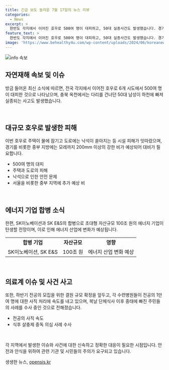 ```yaml
---
title: 긴급 보도 놀라운 7월 17일의 뉴스 리뷰
categories:
  - News
excerpt: >
  한반도 각지에서 이어진 호우로 500여 명이 대피하고, 50대 실종사건도 발생했습니다. 경기를 포함한 중부지방에는 200mm 이상의 비가 예상되며, SK이노베이션과 SK E&S의 합병으로 초대형 에너지기업이 탄생할 전망입니다. 또한, 전공의 1만여 명이 사직 속도를 내며 법적 대응을 예고하고 있으며, 복날 살충제 수사가 속도를 내고 있습니다.
feature_text: >
  한반도 각지에서 이어진 호우로 500여 명이 대피하고, 50대 실종사건도 발생했습니다. 경기를 포함한 중부지방에는 200mm 이상의 비가 예상되며, SK이노베이션과 SK E&S의 합병으로 초대형 에너지기업이 탄생할 전망입니다. 또한, 전공의 1만여 명이 사직 속도를 내며 법적 대응을 예고하고 있으며, 복날 살충제 수사가 속도를 내고 있습니다.
image: 'https://www.behealthy4u.com/wp-content/uploads/2024/06/koreanews.jpg'
---
```


<p><img src="https://www.behealthy4u.com/wp-content/uploads/2024/06/koreanews.jpg" alt="info 속보" /></p>

<h2 data-ke-size="size26">자연재해 속보 및 이슈</h2>

<p>방금 들어온 최신 소식에 따르면, 전국 각지에서 이어진 호우로 6개 시도에서 500여 명이 대피한 것으로 나타났으며, 충북 옥천에서는 다리를 건너던 50대 남성이 하천에 빠져 실종되는 사고도 발생했습니다.</p>

<p data-ke-size="size16">&nbsp;</p>

<h2 data-ke-size="size24">대규모 호우로 발생한 피해</h2>

<p>이번 호우로 주택이 물에 잠기고 도로에는 낙석이 쏟아지는 등 시설 피해가 잇따랐으며, 경기를 비롯한 중부 지방에는 모레까지 200mm 이상의 강한 비가 예상되어 대비가 필요합니다.</p>

<ul>
  <li>500여 명의 대피</li>
  <li>주택과 도로의 피해</li>
  <li>낙석으로 인한 안전 문제</li>
  <li>서울을 비롯한 중부 지역에 추가 예상 비</li>
</ul>

<p data-ke-size="size16">&nbsp;</p>

<h2 data-ke-size="size24">에너지 기업 합병 소식</h2>

<p>한편, SK이노베이션과 SK E&amp;S의 합병으로 초대형 자산규모 100조 원의 에너지 기업이 탄생할 전망이며, 이로 인해 에너지 산업에 변화가 예상됩니다.</p>

<table>
  <tr>
    <td style="text-align: center; height: 17px;"><b>합병 기업</b></td>
    <td style="text-align: center; height: 17px;"><b>자산규모</b></td>
    <td style="text-align: center; height: 17px;"><b>영향</b></td>
  </tr>
  <tr>
    <td style="text-align: center; height: 17px;">SK이노베이션, SK E&S</td>
    <td style="text-align: center; height: 17px;">100조 원</td>
    <td style="text-align: center; height: 17px;">에너지 산업 변화 예상</td>
  </tr>
</table>

<p data-ke-size="size16">&nbsp;</p>

<h2 data-ke-size="size24">의료계 이슈 및 사건 사고</h2>

<p>또한, 하반기 전공의 모집을 위한 결원 규모 확정을 앞두고, 각 수련병원들이 전공의 1만여 명에 대한 사직 처리에 속도를 내고 있으며, 복날 단체식사 이후 중태에 빠진 주민들의 사례를 수사 중인 것으로 전해졌습니다.</p>

<ul>
  <li>전공의 사직 속도</li>
  <li>식후 살충제 중독 의심 사례 수사</li>
</ul>

<p data-ke-size="size16">&nbsp;</p>

<p>각 지역에서 발생한 이슈와 사건에 대한 신속하고 정확한 대응이 필요한 시점입니다. 안전과 안식을 위하여 관련 기관 및 시민들의 주의가 요구되고 있습니다.</p>
생생한 뉴스, <a href="https://opensis.kr" rel="dofollow">opensis.kr</a>


